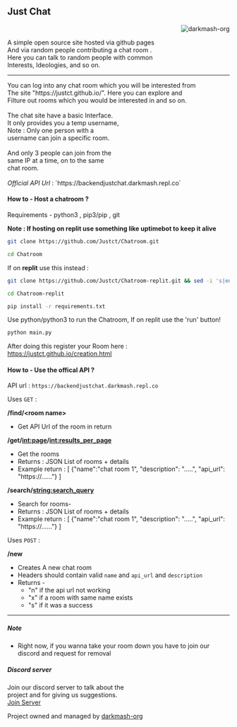 ## Just Chat 

<p align="right"> <img src="https://komarev.com/ghpvc/?username=darkmash-org&label=Project%20views&color=0e75b6&style=flat" alt="darkmash-org" /> </p>


A simple open source site hosted via github pages  <br>
And via random people contributing a chat room .<br>
Here you can talk to random people with common <br>
Interests, Ideologies, and so on.<br>
<hr>
You can log into any chat room which you will be interested from <br>
The site "https://justct.github.io/". Here you can explore and   <br>
Filture out rooms which you would be interested in and so on. <br>
<br>
The chat site have a basic Interface. <br>
It only provides you a temp username, <br>
Note :  Only one person with a      <br>
username can join a specific room.    <br>
<br>
And only 3 people can join from the  <br>
same IP at a time, on to the same  <br>
chat room.
<br>
<br>
<i>Official API Url</i> : `https://backendjustchat.darkmash.repl.co`

#### How to -  Host a chatroom ?
Requirements  - python3 , pip3/pip , git

**Note : If hosting on replit use something like uptimebot to keep it alive**
```sh
git clone https://github.com/Justct/Chatroom.git
```
```sh
cd Chatroom
```

If on **replit** use this instead :

```sh
git clone https://github.com/Justct/Chatroom-replit.git && sed -i 's|entrypoint = "main.py"|entrypoint = "Chatroom-replit/main.py"|' .replit
```
```sh
cd Chatroom-replit 
```

```sh
pip install -r requirements.txt
```

Use python/python3 to run the Chatroom, If on replit use the 'run' button!
```sh
python main.py
```

After doing this register your Room here : https://justct.github.io/creation.html

#### How to -  Use the offical API ?

API url : `https://backendjustchat.darkmash.repl.co`<br>

Uses `GET` :

**/find/\<room name\>**
- Get API Url of the room in return

**/get/<int:page>/<int:results_per_page>** 
- Get the rooms
- Returns : JSON List of rooms + details
- Example return : 
  \[
  {"name":"chat room 1", "description": ".....", "api_url": "https://......"}
  \]
  

**/search/<string:search_query>** 
- Search for rooms- 
- Returns : JSON List of rooms + details
- Example return : 
  \[
  {"name":"chat room 1", "description": ".....", "api_url": "https://......"}
  \]



Uses `POST` :

**/new** 
- Creates A new chat room
- Headers should contain valid `name` and `api_url` and `description`
- Returns -  
   - "n" if the api url not working
   - "x" if a room with same name exists
   - "s" if it was a success

<hr>

##### Note
- Right now, if you wanna take your room down you have to join our discord and request for removal 

##### Discord server
Join our discord server to talk about the <br>
project and for giving us suggestions. <br>
<a href="https://discord.gg/SC54bSgnyQ">Join Server</a>

Project owned and managed by <a href= "https://darkmash-org.github.io/" >darkmash-org</a>
